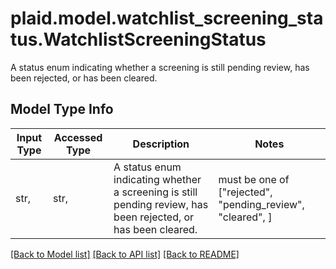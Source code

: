 # plaid.model.watchlist_screening_status.WatchlistScreeningStatus

A status enum indicating whether a screening is still pending review, has been rejected, or has been cleared.

## Model Type Info
Input Type | Accessed Type | Description | Notes
------------ | ------------- | ------------- | -------------
str,  | str,  | A status enum indicating whether a screening is still pending review, has been rejected, or has been cleared. | must be one of ["rejected", "pending_review", "cleared", ] 

[[Back to Model list]](../../README.md#documentation-for-models) [[Back to API list]](../../README.md#documentation-for-api-endpoints) [[Back to README]](../../README.md)

